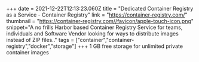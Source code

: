 +++
date = 2021-12-22T12:13:23.060Z
title = "Dedicated Container Registry as a Service - Container Registry"
link = "https://container-registry.com/"
thumbnail = "https://container-registry.com//favicon/apple-touch-icon.png"
snippet="A no frills Harbor based Container Registry Service for teams, individuals and Software Vendor looking for ways to distribute images instead of ZIP files.."
tags = ["container","container-registry","docker","storage"]
+++
1 GB free storage for unlimited  private container images
